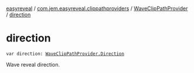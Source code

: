 [easyreveal](../../index.md) / [com.jem.easyreveal.clippathproviders](../index.md) / [WaveClipPathProvider](index.md) / [direction](./direction.md)

# direction

`var direction: `[`WaveClipPathProvider.Direction`](-direction/index.md)

Wave reveal direction.

